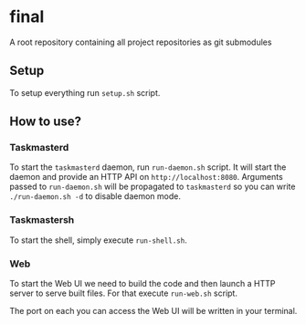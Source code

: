 # final
A root repository containing all project repositories as git submodules

## Setup

To setup everything run `setup.sh` script.

## How to use?

### Taskmasterd

To start the `taskmasterd` daemon, run `run-daemon.sh` script.
It will start the daemon and provide an HTTP API on `http://localhost:8080`.
Arguments passed to `run-daemon.sh` will be propagated to `taskmasterd` so you can write `./run-daemon.sh -d` to disable daemon mode.

### Taskmastersh

To start the shell, simply execute `run-shell.sh`.

### Web

To start the Web UI we need to build the code and then launch a HTTP server to serve built files.
For that execute `run-web.sh` script.

The port on each you can access the Web UI will be written in your terminal.
